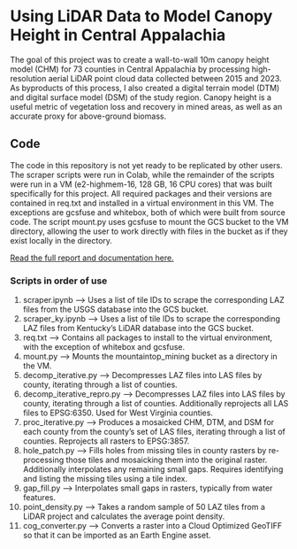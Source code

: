 # Using LiDAR Data to Model Canopy Height in Central Appalachia
The goal of this project was to create a wall-to-wall 10m canopy height model (CHM) for 73 counties in Central Appalachia by processing high-resolution aerial LiDAR point cloud data collected between 2015 and 2023. As byproducts of this process, I also created a digital terrain model (DTM) and digital surface model (DSM) of the study region. Canopy height is a useful metric of vegetation loss and recovery in mined areas, as well as an accurate proxy for above-ground biomass.

## Code
The code in this repository is not yet ready to be replicated by other users. The scraper scripts were run in Colab, while the remainder of the scripts were run in a VM (e2-highmem-16, 128 GB, 16 CPU cores) that was built specifically for this project. All required packages and their versions are contained in req.txt and installed in a virtual environment in this VM. The exceptions are gcsfuse and whitebox, both of which were built from source code. The script mount.py uses gcsfuse to mount the GCS bucket to the VM directory, allowing the user to work directly with files in the bucket as if they exist locally in the directory.

[Read the full report and documentation here.](https://docs.google.com/document/d/1bMBGrUBo6LNwxNrPXTVW6mD1SCKbbWqQ_B9PEYEKGdk/edit?usp=sharing)

### Scripts in order of use
1. scraper.ipynb --> Uses a list of tile IDs to scrape the corresponding LAZ files from the USGS database into the GCS bucket.
2. scraper_ky.ipynb --> Uses a list of tile IDs to scrape the corresponding LAZ files from Kentucky’s LiDAR database into the GCS bucket.
3. req.txt --> Contains all packages to install to the virtual environment, with the exception of whitebox and gcsfuse.
4. mount.py --> Mounts the mountaintop_mining bucket as a directory in the VM.
5. decomp_iterative.py --> Decompresses LAZ files into LAS files by county, iterating through a list of counties.
6. decomp_iterative_repro.py --> Decompresses LAZ files into LAS files by county, iterating through a list of counties. Additionally reprojects all LAS files to EPSG:6350. Used for West Virginia counties.
7. proc_iterative.py --> Produces a mosaicked CHM, DTM, and DSM for each county from the county’s set of LAS files, iterating through a list of counties. Reprojects all rasters to EPSG:3857.
8. hole_patch.py --> Fills holes from missing tiles in county rasters by re-processing those tiles and mosaicking them into the original raster. Additionally interpolates any remaining small gaps. Requires identifying and listing the missing tiles using a tile index.
9. gap_fill.py --> Interpolates small gaps in rasters, typically from water features.
10. point_density.py --> Takes a random sample of 50 LAZ tiles from a LiDAR project and calculates the average point density.
11. cog_converter.py --> Converts a raster into a Cloud Optimized GeoTIFF so that it can be imported as an Earth Engine asset.
